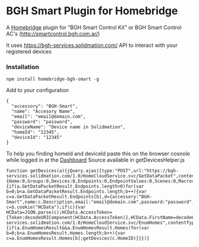 # BGH Smart Plugin for Homebridge

A [Homebridge](https://github.com/nfarina/homebridge) plugin for "BGH Smart Control Kit" or BGH Smart Control AC's (http://smartcontrol.bgh.com.ar/)

It uses https://bgh-services.solidmation.com/ API to interact with your registered devices

### Installation

```
npm install homebridge-bgh-smart -g
```

Add to your configuration

```
{
  "accessory": "BGH-Smart",
  "name": "Accesory Name",
  "email": "email@domain.com",
  "password": "password",
  "deviceName": "Device name in Solidmation",
  "homeId": "12345",
  "deviceId": "12345"
}
```

To help you finding homeId and deviceId paste this on the browser cosnole while logged in at the [Dashboard](https://bgh-services.solidmation.com/control/Panel.aspx) Source available in getDevicesHelper.js

```
function getDevices(a){jQuery.ajax({type:"POST",url:"https://bgh-services.solidmation.com/1.0/HomeCloudService.svc/GetDataPacket",contentType:"application/json",data:JSON.stringify({token:HCData.AccessToken,homeID:a,serials:{Home:0,Groups:0,Devices:0,Endpoints:0,EndpointValues:0,Scenes:0,Macros:0,Alarms:0},timeOut:1e4}),success:function(a){if(a.GetDataPacketResult.Endpoints.length>0)for(var b=0;b<a.GetDataPacketResult.Endpoints.length;b++){var c=a.GetDataPacketResult.Endpoints[b],d={accessory:"BGH-Smart",name:c.Description,email:"email@domain.com",password:"password",deviceName:c.Description,homeId:c.HomeID,deviceId:c.EndpointID};alert(JSON.stringify(d))}}})}var c=$.cookie("HCData");if(c){var HCData=JSON.parse(c);HCData.AccessToken={Token:decodeURIComponent(HCData.AccessToken)},HCData.FirstName=decodeURIComponent(HCData.FirstName),HCData.LastName=decodeURIComponent(HCData.LastName),jQuery.ajax({type:"POST",url:"https://bgh-services.solidmation.com/1.0/HomeCloudService.svc/EnumHomes",contentType:"application/json",data:JSON.stringify({token:HCData.AccessToken}),success:function(a){if(a.EnumHomesResult&&a.EnumHomesResult.Homes)for(var b=0;b<a.EnumHomesResult.Homes.length;b++){var c=a.EnumHomesResult.Homes[b];getDevices(c.HomeID)}}})}
```

